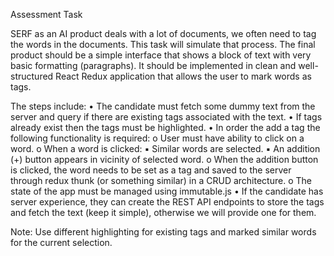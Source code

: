Assessment Task

SERF as an AI product deals with a lot of documents, we often need to tag the words in the documents. This task will simulate that process.
The final product should be a simple interface that shows a block of text with very basic formatting (paragraphs). It should be implemented in clean and well-structured React Redux application that allows the user to mark words as tags.

The steps include:
•	The candidate must fetch some dummy text from the server and query if there are existing tags associated with the text.
•	If tags already exist then the tags must be highlighted.
•	In order the add a tag the following functionality is required:
	o	User must have ability to click on a word.
	o	When a word is clicked:
		▪	Similar words are selected.
		▪	 An addition (+) button appears in vicinity of selected word.
	o	When the addition button is clicked, the word needs to be set as a tag and saved to the server through redux thunk (or something similar) in a CRUD architecture.
	o	The state of the app must be managed using immutable.js
•	If the candidate has server experience, they can create the REST API endpoints to store the tags and fetch the text (keep it simple), otherwise we will provide one for them.

Note: Use different highlighting for existing tags and marked similar words for the current selection.


